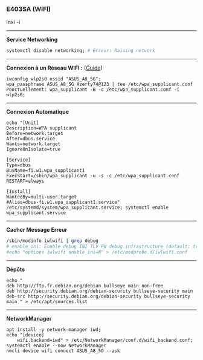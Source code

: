 ### E403SA (WIFI)

inxi -i

-------------------------------------------------------------------------------------------------------------------------------------
**Service Networking**
```bash
systemctl disable networking; # Erreur: Raising network
```

-------------------------------------------------------------------------------------------------------------------------------------
**Connexion à un Réseau WIFI :** ([Guide](https://www.linuxbabe.com/command-line/ubuntu-server-16-04-wifi-wpa-supplicant))
```
iwconfig wlp2s0 essid "ASUS_A8_5G";
wpa_passphrase ASUS_A8_5G Azerty74@123 | tee /etc/wpa_supplicant.conf
Ponctuellement: wpa_supplicant -B -c /etc/wpa_supplicant.conf -i wlp2s0;
```


-------------------------------------------------------------------------------------------------------------------------------------
**Connexion Automatique**
```
echo "[Unit]
Description=WPA supplicant
Before=network.target
After=dbus.service
Wants=network.target
IgnoreOnIsolate=true

[Service]
Type=dbus
BusName=fi.w1.wpa_supplicant1
ExecStart=/sbin/wpa_supplicant -u -s -c /etc/wpa_supplicant.conf
RESTART=always

[Install]
WantedBy=multi-user.target
#Alias=dbus-fi.w1.wpa_supplicant1.service" /etc/systemd/system/wpa_supplicant.service; systemctl enable wpa_supplicant.service
```

-------------------------------------------------------------------------------------------------------------------------------------
**Cacher Message Erreur**
```bash
/sbin/modinfo iwlwifi | grep debug
# enable_ini: Enable debug INI TLV FW debug infrastructure (default: true (bool))
#echo "options iwlwifi enable_ini=N" > /etc/modprobe.d/iwlwifi.conf
```

-------------------------------------------------------------------------------------------------------------------------------------
**Dépôts**
```
echo "
deb http://ftp.fr.debian.org/debian bullseye main non-free
deb http://security.debian.org/debian-security bullseye-security main
deb-src http://security.debian.org/debian-security bullseye-security main " > /etc/apt/sources.list
```
-------------------------------------------------------------------------------------------------------------------------------------

**NetworkManager**

```
apt install -y network-manager iwd;
echo "[device]
    wifi.backend=iwd" > /etc/NetworkManager/conf.d/wifi_backend.conf;
systemctl enable --now NetworkManager
nmcli device wifi connect ASUS_A8_5G --ask
```
